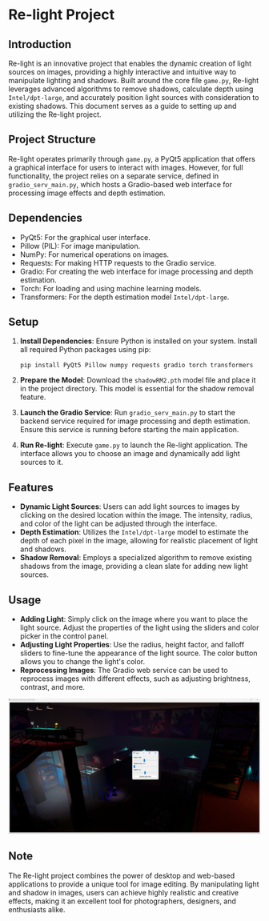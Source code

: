 # Re-light Project

## Introduction
Re-light is an innovative project that enables the dynamic creation of light sources on images, providing a highly interactive and intuitive way to manipulate lighting and shadows. Built around the core file `game.py`, Re-light leverages advanced algorithms to remove shadows, calculate depth using `Intel/dpt-large`, and accurately position light sources with consideration to existing shadows. This document serves as a guide to setting up and utilizing the Re-light project.

## Project Structure
Re-light operates primarily through `game.py`, a PyQt5 application that offers a graphical interface for users to interact with images. However, for full functionality, the project relies on a separate service, defined in `gradio_serv_main.py`, which hosts a Gradio-based web interface for processing image effects and depth estimation.

## Dependencies
- PyQt5: For the graphical user interface.
- Pillow (PIL): For image manipulation.
- NumPy: For numerical operations on images.
- Requests: For making HTTP requests to the Gradio service.
- Gradio: For creating the web interface for image processing and depth estimation.
- Torch: For loading and using machine learning models.
- Transformers: For the depth estimation model `Intel/dpt-large`.

## Setup
1. **Install Dependencies**: Ensure Python is installed on your system. Install all required Python packages using pip:
   ```
   pip install PyQt5 Pillow numpy requests gradio torch transformers
   ```
2. **Prepare the Model**: Download the `shadowRM2.pth` model file and place it in the project directory. This model is essential for the shadow removal feature.

3. **Launch the Gradio Service**: Run `gradio_serv_main.py` to start the backend service required for image processing and depth estimation. Ensure this service is running before starting the main application.

4. **Run Re-light**: Execute `game.py` to launch the Re-light application. The interface allows you to choose an image and dynamically add light sources to it.

## Features
- **Dynamic Light Sources**: Users can add light sources to images by clicking on the desired location within the image. The intensity, radius, and color of the light can be adjusted through the interface.
- **Depth Estimation**: Utilizes the `Intel/dpt-large` model to estimate the depth of each pixel in the image, allowing for realistic placement of light and shadows.
- **Shadow Removal**: Employs a specialized algorithm to remove existing shadows from the image, providing a clean slate for adding new light sources.

## Usage
- **Adding Light**: Simply click on the image where you want to place the light source. Adjust the properties of the light using the sliders and color picker in the control panel.
- **Adjusting Light Properties**: Use the radius, height factor, and falloff sliders to fine-tune the appearance of the light source. The color button allows you to change the light's color.
- **Reprocessing Images**: The Gradio web service can be used to reprocess images with different effects, such as adjusting brightness, contrast, and more.

![Screen](screenshot.png)

## Note
The Re-light project combines the power of desktop and web-based applications to provide a unique tool for image editing. By manipulating light and shadow in images, users can achieve highly realistic and creative effects, making it an excellent tool for photographers, designers, and enthusiasts alike.
